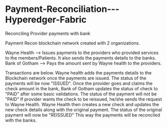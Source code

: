 # Payment-Reconciliation---Hyperedger-Fabric
Reconciling Provider payments with bank

Payment Recon blockchain network created with 2 organizations.

Wayne Health --> Issues payments to the providers who provided services to the members/Patients. It also sends the payments details to the banks.
Bank of Gotham --> Pays the amount sent by Wayne health to the providers.

Transactions are below.
Wayne health adds the payments details to the Blockchain network once the payments are issued. The status of the payments will be now "ISSUED".
Once the provider goes and claims the check amount in the bank, Bank of Gotham updates the status of check to "PAID" after some basic validations. The status of the payment will not be "PAID"
If provider wants the check to be reissued, he/she sends the request to Wayne Health.
Wayne Health then creates a new check and updates the new check details along with the original payment. The status of the original payment will now be "REISSUED"
This way the payments will be reconciled with the banks.
